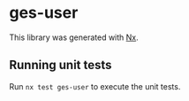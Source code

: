 # ges-user

This library was generated with [Nx](https://nx.dev).

## Running unit tests

Run `nx test ges-user` to execute the unit tests.
